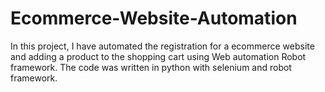 # Ecommerce-Website-Automation

In this project, I have automated the registration for a ecommerce website and adding a product to the shopping cart using Web automation Robot framework. The code was written in python with selenium and robot framework. 

